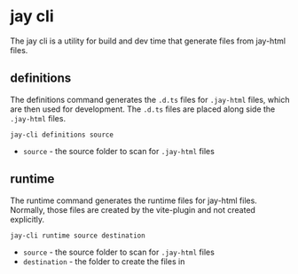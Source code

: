 # jay cli

The jay cli is a utility for build and dev time that generate files from jay-html files.

## definitions

The definitions command generates the `.d.ts` files for `.jay-html` files, which are then 
used for development. The `.d.ts` files are placed along side the `.jay-html` files.

```shell
jay-cli definitions source
```

* `source` - the source folder to scan for `.jay-html` files

## runtime

The runtime command generates the runtime files for jay-html files. 
Normally, those files are created by the vite-plugin and not created explicitly. 

```shell
jay-cli runtime source destination
```

* `source` - the source folder to scan for `.jay-html` files
* `destination` - the folder to create the files in
